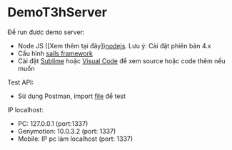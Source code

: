 # DemoT3hServer
Để run được demo server:
 
 - Node JS ([Xem thêm tại đây])[nodejs]. Lưu ý: Cài đặt phiên bản 4.x
 - Cấu hình [sails framework][sails]
 - Cài đặt [Sublime][sublime] hoặc [Visual Code][vs] để xem source hoặc code thêm nếu muốn

 Test API:

 - Sử dụng Postman, import [file][postman] để test
 
 IP localhost:
  
  - PC: 127.0.0.1 (port:1337)
  - Genymotion: 10.0.3.2 (port: 1337)
  - Mobile: IP pc làm localhost (port: 1337)



[nodejs]: <https://nodejs.org/en/>
[sails]: <http://sailsjs.org/get-started>
[sublime]:<https://www.sublimetext.com/3>
[vs]:<https://code.visualstudio.com/>
[postman]:<https://goo.gl/m06uED>
